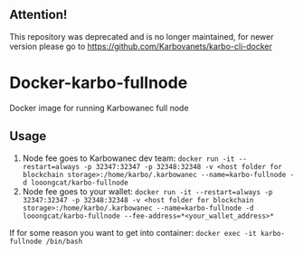 ## Attention!
This repository was deprecated and is no longer maintained, for newer version please go to https://github.com/Karbovanets/karbo-cli-docker

# Docker-karbo-fullnode
Docker image for running Karbowanec full node

## Usage

1. Node fee goes to Karbowanec dev team: `docker run -it --restart=always -p 32347:32347 -p 32348:32348 -v <host folder for blockchain storage>:/home/karbo/.karbowanec --name=karbo-fullnode -d looongcat/karbo-fullnode`
2. Node fee goes to your wallet: `docker run -it --restart=always -p 32347:32347 -p 32348:32348 -v <host folder for blockchain storage>:/home/karbo/.karbowanec --name=karbo-fullnode -d looongcat/karbo-fullnode --fee-address=*<your_wallet_address>*`

If for some reason you want to get into container:
  `docker exec -it karbo-fullnode /bin/bash`
